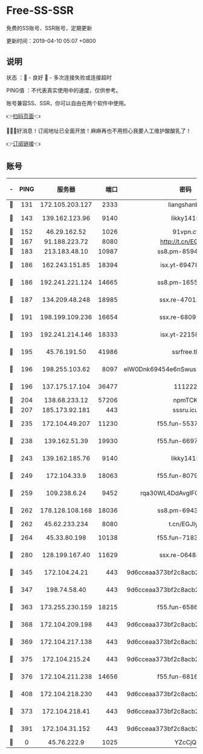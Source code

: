 # Free-SS-SSR

免费的SS账号、SSR账号，定期更新

更新时间：2019-04-10 05:07 +0800

## 说明

状态     ：🙂 - 良好 🙁 - 多次连接失败或连接超时

PING值   ：不代表真实使用中的速度，仅供参考。

账号兼容SS、SSR，你可以自由在两个软件中使用。

👉[扫码页面](https://liesauer.github.io/Free-SS-SSR/)👈

🎉🎉🎉好消息！订阅地址已全面开放！麻麻再也不用担心我要人工维护酸酸乳了！

👉[订阅链接](https://www.liesauer.net/yogurt/subscribe?ACCESS_TOKEN=DAYxR3mMaZAsaqUb)👈

## 账号

|-|PING|服务器|端口|密码|加密方式|区域|
|:----:|:----:|:-----:|-----:|:----:|:----:|:----:|
|🙂|131|172.105.203.127|2333|liangshanbo|chacha20|JP|
|🙂|143|139.162.123.96|9140|likky1415|aes-256-cfb|JP|
|🙂|152|46.29.162.52|1026|91vpn.cf|rc4-md5|RU|
|🙂|167|91.188.223.72|8080|http://t.cn/EGJIyrl|rc4-md5|RU|
|🙂|183|213.183.48.10|10987|ss8.pm-85945558|rc4-md5|RU|
|🙂|186|162.243.151.85|18394|isx.yt-69478283|aes-256-cfb|US|
|🙂|186|192.241.221.124|14665|ss8.pm-16551293|aes-256-cfb|US|
|🙂|187|134.209.48.248|18985|ssx.re-47013228|aes-256-cfb|US|
|🙂|191|198.199.109.236|16654|ssx.re-68097353|aes-256-cfb|US|
|🙂|193|192.241.214.146|18333|isx.yt-22158602|aes-256-cfb|US|
|🙂|195|45.76.191.50|41986|ssrfree.tk|aes-256-cfb|SG|
|🙂|196|198.255.103.62|8097|eIW0Dnk69454e6nSwuspv9DmS201tQ0D|aes-256-cfb|US|
|🙂|196|137.175.17.104|36477|111222|aes-256-cfb|US|
|🙂|204|138.68.233.12|57206|npmTCK|rc4-md5|US|
|🙂|207|185.173.92.181|443|sssru.icu|rc4-md5|RU|
|🙂|235|172.104.49.207|11230|f55.fun-55376694|aes-256-cfb|SG|
|🙂|238|139.162.51.39|19930|f55.fun-66971513|aes-256-cfb|SG|
|🙂|243|139.162.185.76|9140|likky1415|aes-256-cfb|DE|
|🙂|249|172.104.33.9|18063|f55.fun-80790532|aes-256-cfb|SG|
|🙂|259|109.238.6.24|9452|rqa30WL4DdAvgIFG6Fs3znzTa|aes-256-cfb|FR|
|🙂|262|178.128.108.168|18036|ss8.pm-69431986|aes-256-cfb|SG|
|🙂|262|45.62.233.234|8080|t.cn/EGJIyrl|rc4-md5|CA|
|🙂|264|45.33.80.198|10138|f55.fun-71830564|aes-256-cfb|US|
|🙂|280|128.199.167.40|11629|ssx.re-06488107|aes-256-cfb|SG|
|🙂|345|172.104.24.21|443|9d6cceaa373bf2c8acb22e60b6a58be6|aes-256-cfb|US|
|🙂|347|198.74.58.40|443|9d6cceaa373bf2c8acb22e60b6a58be6|aes-256-cfb|US|
|🙂|363|173.255.230.159|18215|f55.fun-65861599|aes-256-cfb|US|
|🙂|368|172.104.209.198|443|9d6cceaa373bf2c8acb22e60b6a58be6|aes-256-cfb|US|
|🙂|369|172.104.217.138|443|9d6cceaa373bf2c8acb22e60b6a58be6|aes-256-cfb|US|
|🙂|375|172.104.215.24|443|9d6cceaa373bf2c8acb22e60b6a58be6|aes-256-cfb|US|
|🙂|376|172.104.211.238|14656|f55.fun-68164944|aes-256-cfb|US|
|🙂|408|172.104.218.230|443|9d6cceaa373bf2c8acb22e60b6a58be6|aes-256-cfb|US|
|🙂|373|172.104.218.41|443|9d6cceaa373bf2c8acb22e60b6a58be6|aes-256-cfb|US|
|🙂|391|172.104.31.152|443|9d6cceaa373bf2c8acb22e60b6a58be6|aes-256-cfb|US|
|🙁|0|45.76.222.9|1025|YZcCjQ|rc4-md5|JP|
